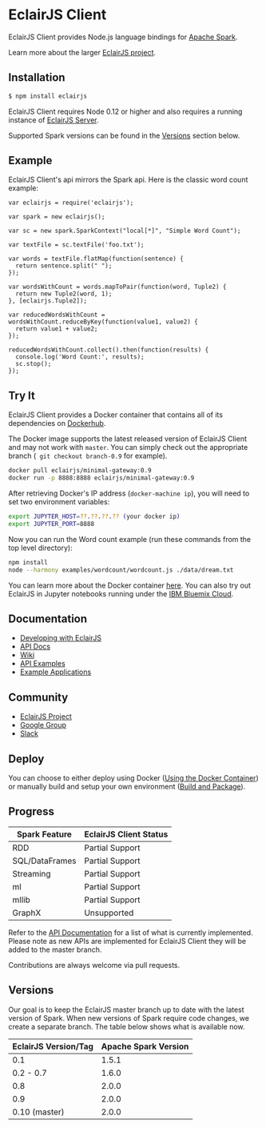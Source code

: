 EclairJS Client
===================
EclairJS Client provides Node.js language bindings for [Apache Spark](https://spark.apache.org).

Learn more about the larger [EclairJS project](http://www.eclairjs.org).

## Installation

```bash
$ npm install eclairjs
```

EclairJS Client requires Node 0.12 or higher and also requires a running instance of [EclairJS Server](https://github.com/EclairJS/eclairjs/tree/master/server).

Supported Spark versions can be found in the [Versions](#version) section below.

## Example
EclairJS Client's api mirrors the Spark api.  Here is the classic word count example:

```node
var eclairjs = require('eclairjs');

var spark = new eclairjs();

var sc = new spark.SparkContext("local[*]", "Simple Word Count");

var textFile = sc.textFile('foo.txt');

var words = textFile.flatMap(function(sentence) {
  return sentence.split(" ");
});

var wordsWithCount = words.mapToPair(function(word, Tuple2) {
  return new Tuple2(word, 1);
}, [eclairjs.Tuple2]);

var reducedWordsWithCount = wordsWithCount.reduceByKey(function(value1, value2) {
  return value1 + value2;
});

reducedWordsWithCount.collect().then(function(results) {
  console.log('Word Count:', results);
  sc.stop();
});
```

## Try It
EclairJS Client provides a Docker container that contains all of its dependencies on 
[Dockerhub](https://hub.docker.com/r/eclairjs/minimal-gateway/).

The Docker image supports the latest released version of EclairJS Client and may not work with `master`.   You can 
simply check out the appropriate branch (` git checkout branch-0.9` for example).

```bash
docker pull eclairjs/minimal-gateway:0.9
docker run -p 8888:8888 eclairjs/minimal-gateway:0.9
```

After retrieving Docker's IP address (`docker-machine ip`), you will need to set two environment variables:

```bash
export JUPYTER_HOST=??.??.??.?? (your docker ip)
export JUPYTER_PORT=8888
```

Now you can run the Word count example (run these commands from the top level directory):

```bash
npm install
node --harmony examples/wordcount/wordcount.js ./data/dream.txt
```

You can learn more about the Docker container [here](https://github.com/EclairJS/eclairjs/wikis/Using-the-Docker-Container).
You can also try out EclairJS in Jupyter notebooks running under the [IBM Bluemix Cloud](https://github.com/EclairJS/eclairjs/wikis/EclairJS-with-IBM-Bluemix).

## Documentation
* [Developing with EclairJS](https://github.com/EclairJS/eclairjs/wiki/Developing-With-EclairJS-Client)
* [API Docs](https://github.com/EclairJS/eclairjs/wiki/Client-API-Documentation)
* [Wiki](https://github.com/EclairJS/eclairjs/wiki)
* [API Examples](https://github.com/EclairJS/eclairjs/tree/master/examples)
* [Example Applications](https://github.com/EclairJS/eclairjs-examples)

## Community
* [EclairJS Project](http://eclairjs.org/)
* [Google Group](https://groups.google.com/forum/#!forum/eclairjs)
* [Slack](https://eclairjs.slack.com)

## Deploy
You can choose to either deploy using Docker ([Using the Docker Container](https://github.com/EclairJS/eclairjs/wikis/Using-the-Docker-Container)) 
or manually build and setup your own environment ([Build and Package](https://github.com/EclairJS/eclairjs/wikis/Build-and-Package)).

## Progress

|Spark Feature    |EclairJS Client Status|
|-----------------|--------------------|
|RDD              | Partial Support    |
|SQL/DataFrames   | Partial Support    |
|Streaming        | Partial Support    |
|ml               | Partial Support    |
|mllib            | Partial Support    |
|GraphX           | Unsupported        |

Refer to the [API Documentation](https://github.com/EclairJS/eclairjs/wikis/Client-API-Documentation) for a list of what is currently implemented.  Please note as new APIs are implemented for EclairJS Client they will be added to the master branch.

Contributions are always welcome via pull requests.

## Versions
Our goal is to keep the EclairJS master branch up to date with the latest version of Spark. When new versions of Spark require code changes, we create a separate branch. The table below shows what is available now.

|EclairJS Version/Tag | Apache Spark Version |
| ----------------| ----- |
| 0.1             | 1.5.1 |
| 0.2 - 0.7       | 1.6.0 |
| 0.8             | 2.0.0 |
| 0.9             | 2.0.0 |
| 0.10 (master)   | 2.0.0 |
